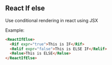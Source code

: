## React If else

Use conditional rendering in react using JSX

Example:

```html
<ReactIfElse>
  <Rif expr="true">This is IF</Rif>
  <Relif expr="false">This is ELSE IF</Relif>
  <Relse>This is ELSE</Relse>
</ReactIfElse>
```
